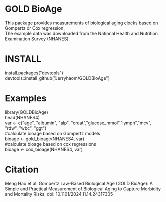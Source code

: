 # GOLD BioAge <br>
This package provides measurements of biological aging clocks based on Gompertz or Cox regression. <br>
The example data was downloaded from the National Health and Nutrition Examination Survey (NHANES). 

# INSTALL <br>
install.packages("devtools") <br>
devtools::install_github("Jerryhaom/GOLDBioAge") <br>

# Examples
library(GOLDBioAge) <br>
head(NHANES4) <br>
var <- c("age", "albumin", "alp", "creat","glucose_mmol","lymph","mcv", "rdw", "wbc", "ggt") <br>
#calculate bioage based on Gompertz models <br>
bioage <- gold_bioage(NHANES4, var) <br>
#calculate bioage based on cox regressions <br>
bioage <- cox_bioage(NHANES4, var) <br>


# Citation <br>
Meng Hao et al. Gompertz Law-Based Biological Age (GOLD BioAge): A Simple and Practical Measurement of Biological Aging to Capture Morbidity and Mortality Risks. doi: 10.1101/2024.11.14.24317305


